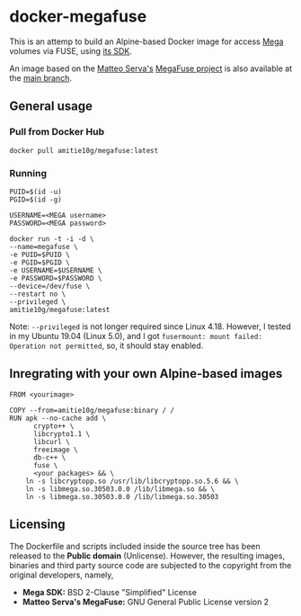 # docker-megafuse

This is an attemp to build an Alpine-based Docker image for access [Mega](https://github.com/meganz) volumes via FUSE, using [its SDK](https://github.com/meganz/sdk).

An image based on the [Matteo Serva's](https://github.com/matteoserva) [MegaFuse project](https://github.com/Amitie10g/docker-megafuse/tree/matteoserva) is also available at the [main branch](https://github.com/Amitie10g/docker-megafuse/tree/matteoserva).

## General usage

### Pull from Docker Hub
```
docker pull amitie10g/megafuse:latest
```
### Running
```
PUID=$(id -u)
PGID=$(id -g)

USERNAME=<MEGA username>
PASSWORD=<MEGA password>

docker run -t -i -d \
--name=megafuse \
-e PUID=$PUID \
-e PGID=$PGID \
-e USERNAME=$USERNAME \
-e PASSWORD=$PASSWORD \
--device=/dev/fuse \
--restart no \
--privileged \
amitie10g/megafuse:latest
```
Note: `--privileged` is not longer required since Linux 4.18. However, I tested in my Ubuntu 19.04 (Linux 5.0), and I got `fusermount: mount failed: Operation not permitted`, so, it should stay enabled.

## Inregrating with your own Alpine-based images
```
FROM <yourimage>

COPY --from=amitie10g/megafuse:binary / /
RUN apk --no-cache add \
      crypto++ \
      libcrypto1.1 \
      libcurl \
      freeimage \
      db-c++ \
      fuse \
      <your packages> && \
    ln -s libcryptopp.so /usr/lib/libcryptopp.so.5.6 && \
    ln -s libmega.so.30503.0.0 /lib/libmega.so && \
    ln -s libmega.so.30503.0.0 /lib/libmega.so.30503
``` 
## Licensing
The Dockerfile and scripts included inside the source tree has been released to the **Public domain** (Unlicense).
However, the resulting images, binaries and third party source code are subjected to the copyright from the original developers, namely,

* **Mega SDK:** BSD 2-Clause "Simplified" License
* **Matteo Serva's MegaFuse:** GNU General Public License version 2
